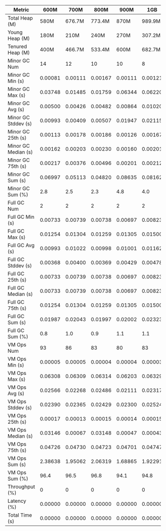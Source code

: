| Metric | 600M | 700M | 800M | 900M | 1GB | 2GB | 4GB | 8GB |
|------|----|----|----|----|---|---|---|---|
| Total Heap (M) | 580M | 676.7M | 773.4M | 870M | 989.9M | 1998.1M | 4046.1M | 8142.1M |
| Young Heap (M) | 180M | 210M | 240M | 270M | 307.2M | 449.3M | 449.3M | 449.3M |
| Tenured Heap (M) | 400M | 466.7M | 533.4M | 600M | 682.7M | 1548.8M | 3596.8M | 7692.8M |
| Minor GC Num | 14 | 12 | 10 | 10 | 8 | 6 | 6 | 6 |
| Minor GC Min (s) | 0.00081 | 0.00111 | 0.00167 | 0.00111 | 0.00121 | 0.00190 | 0.00410 | 0.00627 |
| Minor GC Max (s) | 0.03748 | 0.01485 | 0.01759 | 0.06344 | 0.06220 | 0.01086 | 0.01207 | 0.01544 |
| Minor GC Avg (s) | 0.00500 | 0.00426 | 0.00482 | 0.00864 | 0.01020 | 0.00517 | 0.00786 | 0.01248 |
| Minor GC Stddev (s) | 0.00993 | 0.00409 | 0.00507 | 0.01947 | 0.02115 | 0.00363 | 0.00303 | 0.00369 |
| Minor GC 25th (s) | 0.00113 | 0.00178 | 0.00186 | 0.00126 | 0.00167 | 0.00202 | 0.00546 | 0.00984 |
| Minor GC Median (s) | 0.00162 | 0.00203 | 0.00230 | 0.00160 | 0.00201 | 0.00251 | 0.00736 | 0.01327 |
| Minor GC 75th (s) | 0.00217 | 0.00376 | 0.00496 | 0.00201 | 0.00212 | 0.00716 | 0.01069 | 0.01509 |
| Minor GC Sum (s) | 0.06997 | 0.05113 | 0.04820 | 0.08635 | 0.08162 | 0.03103 | 0.04719 | 0.07490 |
| Minor GC Sum (%) | 2.8 | 2.5 | 2.3 | 4.8 | 4.0 | 2.0 | 2.2 | 3.5 |
| Full GC Num | 2 | 2 | 2 | 2 | 2 | 2 | 2 | 2 |
| Full GC Min (s) | 0.00733 | 0.00739 | 0.00738 | 0.00697 | 0.00823 | 0.00917 | 0.01280 | 0.01232 |
| Full GC Max (s) | 0.01254 | 0.01304 | 0.01259 | 0.01305 | 0.01500 | 0.01781 | 0.02727 | 0.04075 |
| Full GC Avg (s) | 0.00993 | 0.01022 | 0.00998 | 0.01001 | 0.01162 | 0.01349 | 0.02004 | 0.02654 |
| Full GC Stddev (s) | 0.00368 | 0.00400 | 0.00369 | 0.00429 | 0.00478 | 0.00611 | 0.01023 | 0.02010 |
| Full GC 25th (s) | 0.00733 | 0.00739 | 0.00738 | 0.00697 | 0.00823 | 0.00917 | 0.01280 | 0.01232 |
| Full GC Median (s) | 0.00733 | 0.00739 | 0.00738 | 0.00697 | 0.00823 | 0.00917 | 0.01280 | 0.01232 |
| Full GC 75th (s) | 0.01254 | 0.01304 | 0.01259 | 0.01305 | 0.01500 | 0.01781 | 0.02727 | 0.04075 |
| Full GC Sum (s) | 0.01987 | 0.02043 | 0.01997 | 0.02002 | 0.02323 | 0.02697 | 0.04008 | 0.05307 |
| Full GC Sum (%) | 0.8 | 1.0 | 0.9 | 1.1 | 1.1 | 1.7 | 1.9 | 2.5 |
| VM Ops Num | 93 | 86 | 83 | 80 | 83 | 78 | 85 | 85 |
| VM Ops Min (s) | 0.00005 | 0.00005 | 0.00004 | 0.00004 | 0.00003 | 0.00005 | 0.00004 | 0.00004 |
| VM Ops Max (s) | 0.06308 | 0.06309 | 0.06314 | 0.06203 | 0.06329 | 0.05930 | 0.05956 | 0.06352 |
| VM Ops Avg (s) | 0.02566 | 0.02268 | 0.02486 | 0.02111 | 0.02317 | 0.01942 | 0.02372 | 0.02382 |
| VM Ops Stddev (s) | 0.02390 | 0.02365 | 0.02429 | 0.02300 | 0.02524 | 0.02250 | 0.02383 | 0.02313 |
| VM Ops 25th (s) | 0.00017 | 0.00013 | 0.00015 | 0.00014 | 0.00015 | 0.00014 | 0.00014 | 0.00017 |
| VM Ops Median (s) | 0.03146 | 0.00067 | 0.03148 | 0.00047 | 0.00043 | 0.00047 | 0.02464 | 0.02979 |
| VM Ops 75th (s) | 0.04726 | 0.04730 | 0.04723 | 0.04701 | 0.04747 | 0.04711 | 0.04745 | 0.04749 |
| VM Ops Sum (s) | 2.38638 | 1.95062 | 2.06319 | 1.68865 | 1.92291 | 1.51494 | 2.01590 | 2.02444 |
| VM Ops Sum (%) | 96.4 | 96.5 | 96.8 | 94.1 | 94.8 | 96.3 | 95.9 | 94.1 |
| Throughput (%) | 0 | 0 | 0 | 0 | 0 | 0 | 0 | 0 |
| Latency (%) | 0.00000 | 0.00000 | 0.00000 | 0.00000 | 0.00000 | 0.00000 | 0.00000 | 0.00000 |
| Total Time (s) | 0.00000 | 0.00000 | 0.00000 | 0.00000 | 0.00000 | 0.00000 | 0.00000 | 0.00000 |

